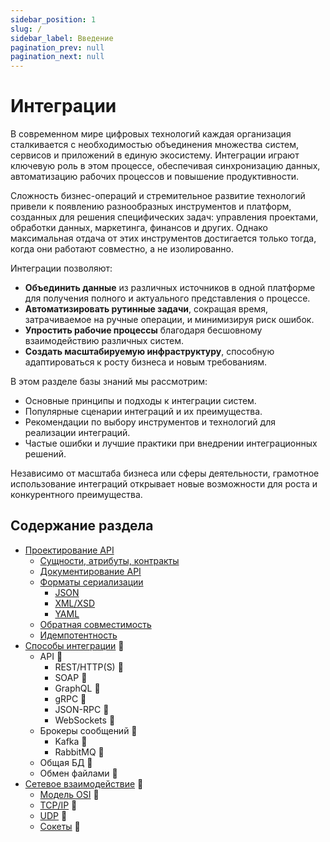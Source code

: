 ```yaml
---
sidebar_position: 1
slug: /
sidebar_label: Введение
pagination_prev: null
pagination_next: null
---
```


# Интеграции

В современном мире цифровых технологий каждая организация сталкивается с необходимостью объединения множества систем, сервисов и приложений в единую экосистему. Интеграции играют ключевую роль в этом процессе, обеспечивая синхронизацию данных, автоматизацию рабочих процессов и повышение продуктивности.  

Сложность бизнес-операций и стремительное развитие технологий привели к появлению разнообразных инструментов и платформ, созданных для решения специфических задач: управления проектами, обработки данных, маркетинга, финансов и других. Однако максимальная отдача от этих инструментов достигается только тогда, когда они работают совместно, а не изолированно.  

Интеграции позволяют:  

- **Объединить данные** из различных источников в одной платформе для получения полного и актуального представления о процессе.  
- **Автоматизировать рутинные задачи**, сокращая время, затрачиваемое на ручные операции, и минимизируя риск ошибок.  
- **Упростить рабочие процессы** благодаря бесшовному взаимодействию различных систем.  
- **Создать масштабируемую инфраструктуру**, способную адаптироваться к росту бизнеса и новым требованиям.  

В этом разделе базы знаний мы рассмотрим:  

- Основные принципы и подходы к интеграции систем.  
- Популярные сценарии интеграций и их преимущества.  
- Рекомендации по выбору инструментов и технологий для реализации интеграций.  
- Частые ошибки и лучшие практики при внедрении интеграционных решений.  

Независимо от масштаба бизнеса или сферы деятельности, грамотное использование интеграций открывает новые возможности для роста и конкурентного преимущества. 

## Содержание раздела

* [Проектирование API](/integrations/api-design/index.md)
  * [Сущности, атрибуты, контракты](/integrations/api-design/entity/index.md)
  * [Документирование API](/integrations/api-design/api-doc/index.md)
  * [Форматы сериализации](/integrations/api-design/formats/index.md)
    * [JSON](/integrations/api-design/formats/json.md)
    * [XML/XSD](/integrations/api-design/formats/xml.md)
    * [YAML](/integrations/api-design/formats/yaml.md)
  * [Обратная совместимость](/integrations/api-design/back-compatibility/index.md)
  * [Идемпотентность](/integrations/api-design/idempotency/index.md)
* [Способы интеграции](/integrations/types/index.md) 🔴
  * API 🔴
    * REST/HTTP(S) 🔴
    * SOAP 🔴
    * GraphQL 🔴
    * gRPC 🔴
    * JSON-RPC 🔴
    * WebSockets 🔴
  * Брокеры сообщений 🔴
    * Kafka 🔴
    * RabbitMQ 🔴
  * Общая БД 🔴
  * Обмен файлами 🔴
* [Сетевое взаимодействие](/integrations/network/index.md) 🔴
  * [Модель OSI](/integrations/network/osi.md) 🔴
  * [TCP/IP](/integrations/network/tcp-ip.md) 🔴
  * [UDP](/integrations/network/udp.md) 🔴
  * [Сокеты](/integrations/network/sockets.md) 🔴